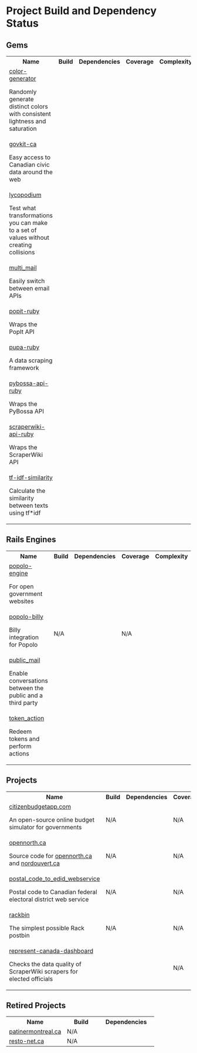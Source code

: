 # Project Build and Dependency Status

## Gems

<table width="100%">
  <tr>
    <th>Name</th>
    <th width="77">Build</th>
    <th width="137">Dependencies</th>
    <th width="109">Coverage</th>
    <th width="97">Complexity</th>
  </tr>
  <tr>
    <td>
      <a href="https://github.com/opennorth/color-generator">color-generator</a>
      <p>Randomly generate distinct colors with consistent lightness and saturation</p>
    </td>
    <td><a href="http://travis-ci.org/opennorth/color-generator"><img src="https://secure.travis-ci.org/opennorth/color-generator.png" alt=""></a></td>
    <td><a href="https://gemnasium.com/opennorth/color-generator"><img src="https://gemnasium.com/opennorth/color-generator.png" alt=""></a></td>
    <td><a href="https://coveralls.io/r/opennorth/color-generator"><img src="https://coveralls.io/repos/opennorth/color-generator/badge.png?branch=master" alt=""></a></td>
    <td><a href="https://codeclimate.com/github/opennorth/color-generator"><img src="https://codeclimate.com/github/opennorth/color-generator.png" alt=""></a></td>
  </tr>
  <tr>
    <td>
      <a href="https://github.com/opennorth/govkit-ca">govkit-ca</a>
      <p>Easy access to Canadian civic data around the web</p>
    </td>
    <td><a href="http://travis-ci.org/opennorth/govkit-ca"><img src="https://secure.travis-ci.org/opennorth/govkit-ca.png" alt=""></a></td>
    <td><a href="https://gemnasium.com/opennorth/govkit-ca"><img src="https://gemnasium.com/opennorth/govkit-ca.png" alt=""></a></td>
    <td><a href="https://coveralls.io/r/opennorth/govkit-ca"><img src="https://coveralls.io/repos/opennorth/govkit-ca/badge.png?branch=master" alt=""></a></td>
    <td><a href="https://codeclimate.com/github/opennorth/govkit-ca"><img src="https://codeclimate.com/github/opennorth/govkit-ca.png" alt=""></a></td>
  </tr>
  <tr>
    <td>
      <a href="https://github.com/opennorth/lycopodium">lycopodium</a>
      <p>Test what transformations you can make to a set of values without creating collisions</p>
    </td>
    <td><a href="http://travis-ci.org/opennorth/lycopodium"><img src="https://secure.travis-ci.org/opennorth/lycopodium.png" alt=""></a></td>
    <td><a href="https://gemnasium.com/opennorth/lycopodium"><img src="https://gemnasium.com/opennorth/lycopodium.png" alt=""></a></td>
    <td><a href="https://coveralls.io/r/opennorth/lycopodium"><img src="https://coveralls.io/repos/opennorth/lycopodium/badge.png?branch=master" alt=""></a></td>
    <td><a href="https://codeclimate.com/github/opennorth/lycopodium"><img src="https://codeclimate.com/github/opennorth/lycopodium.png" alt=""></a></td>
  </tr>
  <tr>
    <td>
      <a href="https://github.com/opennorth/multi_mail">multi_mail</a>
      <p>Easily switch between email APIs</p>
    </td>
    <td><a href="http://travis-ci.org/opennorth/multi_mail"><img src="https://secure.travis-ci.org/opennorth/multi_mail.png" alt=""></a></td>
    <td><a href="https://gemnasium.com/opennorth/multi_mail"><img src="https://gemnasium.com/opennorth/multi_mail.png" alt=""></a></td>
    <td><a href="https://coveralls.io/r/opennorth/multi_mail"><img src="https://coveralls.io/repos/opennorth/multi_mail/badge.png?branch=master" alt=""></a></td>
    <td><a href="https://codeclimate.com/github/opennorth/multi_mail"><img src="https://codeclimate.com/github/opennorth/multi_mail.png" alt=""></a></td>
  </tr>
  <tr>
    <td>
      <a href="https://github.com/opennorth/popit-ruby">popit-ruby</a>
      <p>Wraps the PopIt API</p>
    </td>
    <td><a href="http://travis-ci.org/opennorth/popit-ruby"><img src="https://secure.travis-ci.org/opennorth/popit-ruby.png" alt=""></a></td>
    <td><a href="https://gemnasium.com/opennorth/popit-ruby"><img src="https://gemnasium.com/opennorth/popit-ruby.png" alt=""></a></td>
    <td><a href="https://coveralls.io/r/opennorth/popit-ruby"><img src="https://coveralls.io/repos/opennorth/popit-ruby/badge.png?branch=master" alt=""></a></td>
    <td><a href="https://codeclimate.com/github/opennorth/popit-ruby"><img src="https://codeclimate.com/github/opennorth/popit-ruby.png" alt=""></a></td>
  </tr>
  <tr>
    <td>
      <a href="https://github.com/opennorth/pupa-ruby">pupa-ruby</a>
      <p>A data scraping framework</p>
    </td>
    <td><a href="http://travis-ci.org/opennorth/pupa-ruby"><img src="https://secure.travis-ci.org/opennorth/pupa-ruby.png" alt=""></a></td>
    <td><a href="https://gemnasium.com/opennorth/pupa-ruby"><img src="https://gemnasium.com/opennorth/pupa-ruby.png" alt=""></a></td>
    <td><a href="https://coveralls.io/r/opennorth/pupa-ruby"><img src="https://coveralls.io/repos/opennorth/pupa-ruby/badge.png?branch=master" alt=""></a></td>
    <td><a href="https://codeclimate.com/github/opennorth/pupa-ruby"><img src="https://codeclimate.com/github/opennorth/pupa-ruby.png" alt=""></a></td>
  </tr>
  <tr>
    <td>
      <a href="https://github.com/opennorth/pybossa-api-ruby">pybossa-api-ruby</a>
      <p>Wraps the PyBossa API</p>
    </td>
    <td><a href="http://travis-ci.org/opennorth/pybossa-api-ruby"><img src="https://secure.travis-ci.org/opennorth/pybossa-api-ruby.png" alt=""></a></td>
    <td><a href="https://gemnasium.com/opennorth/pybossa-api-ruby"><img src="https://gemnasium.com/opennorth/pybossa-api-ruby.png" alt=""></a></td>
    <td><a href="https://coveralls.io/r/opennorth/pybossa-api-ruby"><img src="https://coveralls.io/repos/opennorth/pybossa-api-ruby/badge.png?branch=master" alt=""></a></td>
    <td><a href="https://codeclimate.com/github/opennorth/pybossa-api-ruby"><img src="https://codeclimate.com/github/opennorth/pybossa-api-ruby.png" alt=""></a></td>
  </tr>
  <tr>
    <td>
      <a href="https://github.com/opennorth/scraperwiki-api-ruby">scraperwiki-api-ruby</a>
      <p>Wraps the ScraperWiki API</p>
    </td>
    <td><a href="http://travis-ci.org/opennorth/scraperwiki-api-ruby"><img src="https://secure.travis-ci.org/opennorth/scraperwiki-api-ruby.png" alt=""></a></td>
    <td><a href="https://gemnasium.com/opennorth/scraperwiki-api-ruby"><img src="https://gemnasium.com/opennorth/scraperwiki-api-ruby.png" alt=""></a></td>
    <td><a href="https://coveralls.io/r/opennorth/scraperwiki-api-ruby"><img src="https://coveralls.io/repos/opennorth/scraperwiki-api-ruby/badge.png?branch=master" alt=""></a></td>
    <td><a href="https://codeclimate.com/github/opennorth/scraperwiki-api-ruby"><img src="https://codeclimate.com/github/opennorth/scraperwiki-api-ruby.png" alt=""></a></td>
  </tr>
  <tr>
    <td>
      <a href="https://github.com/opennorth/tf-idf-similarity">tf-idf-similarity</a>
      <p>Calculate the similarity between texts using tf*idf</p>
    </td>
    <td><a href="http://travis-ci.org/opennorth/tf-idf-similarity"><img src="https://secure.travis-ci.org/opennorth/tf-idf-similarity.png" alt=""></a></td>
    <td><a href="https://gemnasium.com/opennorth/tf-idf-similarity"><img src="https://gemnasium.com/opennorth/tf-idf-similarity.png" alt=""></a></td>
    <td><a href="https://coveralls.io/r/opennorth/tf-idf-similarity"><img src="https://coveralls.io/repos/opennorth/tf-idf-similarity/badge.png?branch=master" alt=""></a></td>
    <td><a href="https://codeclimate.com/github/opennorth/tf-idf-similarity"><img src="https://codeclimate.com/github/opennorth/tf-idf-similarity.png" alt=""></a></td>
  </tr>
</table>

## Rails Engines

<table width="100%">
  <tr>
    <th>Name</th>
    <th width="77">Build</th>
    <th width="137">Dependencies</th>
    <th width="109">Coverage</th>
    <th width="97">Complexity</th>
  </tr>
  <tr>
    <td>
      <a href="https://github.com/opennorth/popolo-engine">popolo-engine</a>
      <p>For open government websites</p>
    </td>
    <td><a href="http://travis-ci.org/opennorth/popolo-engine"><img src="https://secure.travis-ci.org/opennorth/popolo-engine.png" alt=""></a></td>
    <td><a href="https://gemnasium.com/opennorth/popolo-engine"><img src="https://gemnasium.com/opennorth/popolo-engine.png" alt=""></a></td>
    <td><a href="https://coveralls.io/r/opennorth/popolo"><img src="https://coveralls.io/repos/opennorth/popolo/badge.png?branch=master" alt=""></a></td>
    <td><a href="https://codeclimate.com/github/opennorth/popolo-engine"><img src="https://codeclimate.com/github/opennorth/popolo-engine.png" alt=""></a></td>
  </tr>
  <tr>
    <td>
      <a href="https://github.com/opennorth/popolo-billy">popolo-billy</a>
      <p>Billy integration for Popolo</p>
    </td>
    <td>N/A</td>
    <td><a href="https://gemnasium.com/opennorth/popolo-billy"><img src="https://gemnasium.com/opennorth/popolo-billy.png" alt=""></a></td>
    <td>N/A</td>
    <td><a href="https://codeclimate.com/github/opennorth/popolo-billy"><img src="https://codeclimate.com/github/opennorth/popolo-billy.png" alt=""></a></td>
  </tr>
  <tr>
    <td>
      <a href="https://github.com/opennorth/public_mail">public_mail</a>
      <p>Enable conversations between the public and a third party</p>
    </td>
    <td><a href="http://travis-ci.org/opennorth/public_mail"><img src="https://secure.travis-ci.org/opennorth/public_mail.png" alt=""></a></td>
    <td><a href="https://gemnasium.com/opennorth/public_mail"><img src="https://gemnasium.com/opennorth/public_mail.png" alt=""></a></td>
    <td><a href="https://coveralls.io/r/opennorth/public_mail"><img src="https://coveralls.io/repos/opennorth/public_mail/badge.png?branch=master" alt=""></a></td>
    <td><a href="https://codeclimate.com/github/opennorth/public_mail"><img src="https://codeclimate.com/github/opennorth/public_mail.png" alt=""></a></td>
  </tr>
  <tr>
    <td>
      <a href="https://github.com/opennorth/token_action">token_action</a>
      <p>Redeem tokens and perform actions</p>
    </td>
    <td><a href="http://travis-ci.org/opennorth/token_action"><img src="https://secure.travis-ci.org/opennorth/token_action.png" alt=""></a></td>
    <td><a href="https://gemnasium.com/opennorth/token_action"><img src="https://gemnasium.com/opennorth/token_action.png" alt=""></a></td>
    <td><a href="https://coveralls.io/r/opennorth/token_action"><img src="https://coveralls.io/repos/opennorth/token_action/badge.png?branch=master" alt=""></a></td>
    <td><a href="https://codeclimate.com/github/opennorth/token_action"><img src="https://codeclimate.com/github/opennorth/token_action.png" alt=""></a></td>
  </tr>
</table>

## Projects

<table width="100%">
  <tr>
    <th>Name</th>
    <th width="77">Build</th>
    <th width="137">Dependencies</th>
    <th width="109">Coverage</th>
    <th width="97">Complexity</th>
  </tr>
  <tr>
    <td>
      <a href="https://github.com/opennorth/citizenbudgetapp.com">citizenbudgetapp.com</a>
      <p>An open-source online budget simulator for governments</p>
    </td>
    <td>N/A</td>
    <td><a href="https://gemnasium.com/opennorth/citizenbudgetapp.com"><img src="https://gemnasium.com/opennorth/citizenbudgetapp.com.png" alt=""></a></td>
    <td>N/A</td>
    <td><a href="https://codeclimate.com/github/opennorth/citizenbudgetapp.com"><img src="https://codeclimate.com/github/opennorth/citizenbudgetapp.com.png" alt=""></a></td>
  </tr>
  <tr>
    <td>
      <a href="https://github.com/opennorth/opennorth.ca">opennorth.ca</a>
      <p>Source code for <a href="http://www.opennorth.ca/">opennorth.ca</a> and <a href="http://www.nordouvert.ca/">nordouvert.ca</a></p>
    </td>
    <td>N/A</td>
    <td><a href="https://gemnasium.com/opennorth/opennorth.ca"><img src="https://gemnasium.com/opennorth/opennorth.ca.png" alt=""></a></td>
    <td>N/A</td>
    <td><a href="https://codeclimate.com/github/opennorth/opennorth.ca"><img src="https://codeclimate.com/github/opennorth/opennorth.ca.png" alt=""></a></td>
  </tr>
  <tr>
    <td>
      <a href="https://github.com/opennorth/postal_code_to_edid_webservice">postal_code_to_edid_webservice</a>
      <p>Postal code to Canadian federal electoral district web service</p>
    </td>
    <td>N/A</td>
    <td><a href="https://gemnasium.com/opennorth/postal_code_to_edid_webservice"><img src="https://gemnasium.com/opennorth/postal_code_to_edid_webservice.png" alt=""></a></td>
    <td>N/A</td>
    <td><a href="https://codeclimate.com/github/opennorth/postal_code_to_edid_webservice"><img src="https://codeclimate.com/github/opennorth/postal_code_to_edid_webservice.png" alt=""></a></td>
  </tr>
  <tr>
    <td>
      <a href="https://github.com/opennorth/rackbin">rackbin</a>
      <p>The simplest possible Rack postbin</p>
    </td>
    <td>N/A</td>
    <td><a href="https://gemnasium.com/opennorth/rackbin"><img src="https://gemnasium.com/opennorth/rackbin.png" alt=""></a></td>
    <td>N/A</td>
    <td><a href="https://codeclimate.com/github/opennorth/rackbin"><img src="https://codeclimate.com/github/opennorth/rackbin.png" alt=""></a></td>
  </tr>
  <tr>
    <td>
      <a href="https://github.com/opennorth/represent-canada-dashboard">represent-canada-dashboard</a>
      <p>Checks the data quality of ScraperWiki scrapers for elected officials</p>
    </td>
    <td><a href="http://travis-ci.org/opennorth/represent-canada-dashboard"><img src="https://secure.travis-ci.org/opennorth/represent-canada-dashboard.png" alt=""></a></td>
    <td><a href="https://gemnasium.com/opennorth/represent-canada-dashboard"><img src="https://gemnasium.com/opennorth/represent-canada-dashboard.png" alt=""></a></td>
    <td>N/A</td>
    <td>N/A</td>
  </tr>
</table>

## Retired Projects

<table width="100%">
  <tr>
    <th>Name</th>
    <th width="77">Build</th>
    <th width="137">Dependencies</th>
  </tr>
  <tr>
    <td>
      <a href="https://github.com/opennorth/patinermontreal.ca">patinermontreal.ca</a>
    </td>
    <td>N/A</td>
    <td><a href="https://gemnasium.com/opennorth/patinermontreal.ca"><img src="https://gemnasium.com/opennorth/patinermontreal.ca.png" alt=""></a></td>
  </tr>
  <tr>
    <td>
      <a href="https://github.com/opennorth/resto-net.ca">resto-net.ca</a>
    </td>
    <td>N/A</td>
    <td><a href="https://gemnasium.com/opennorth/resto-net.ca"><img src="https://gemnasium.com/opennorth/resto-net.ca.png" alt=""></a></td>
  </tr>
</table>
